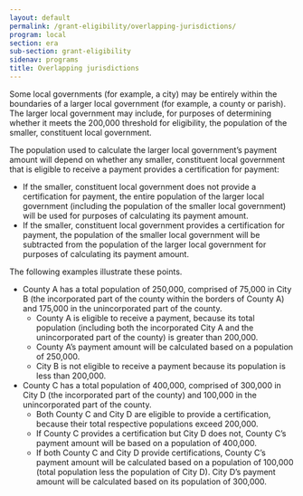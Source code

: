 ```yaml
---
layout: default
permalink: /grant-eligibility/overlapping-jurisdictions/
program: local
section: era
sub-section: grant-eligibility
sidenav: programs
title: Overlapping jurisdictions
---
```


Some local governments (for example, a city) may be entirely within the boundaries of a larger local government (for example, a county or parish). The larger local government may include, for purposes of determining whether it meets the 200,000 threshold for eligibility, the population of the smaller, constituent local government. 

The population used to calculate the larger local government’s payment amount will depend on whether any smaller, constituent local government that is eligible to receive a payment provides a certification for payment:

* If the smaller, constituent local government does not provide a certification for payment, the entire population of the larger local government (including the population of the smaller local government) will be used for purposes of calculating its payment amount. 
* If the smaller, constituent local government provides a certification for payment, the population of the smaller local government will be subtracted from the population of the larger local government for purposes of calculating its payment amount. 

The following examples illustrate these points. 

* County A has a total population of 250,000, comprised of 75,000 in City B (the incorporated part of the county within the borders of County A) and 175,000 in the unincorporated part of the county.
	* County A is eligible to receive a payment, because its total population (including both the incorporated City A and the unincorporated part of the county) is greater than 200,000. 
	* County A’s payment amount will be calculated based on a population of 250,000.
	* City B is not eligible to receive a payment because its population is less than 200,000. 
* County C has a total population of 400,000, comprised of 300,000 in City D (the incorporated part of the county) and 100,000 in the unincorporated part of the county.
	* Both County C and City D are eligible to provide a certification, because their total respective populations exceed 200,000. 
	* If County C provides a certification but City D does not, County C’s payment amount will be based on a population of 400,000. 
	* If both County C and City D provide certifications, County C’s payment amount will be calculated based on a population of 100,000 (total population less the population of City D). City D’s payment amount will be calculated based on its population of 300,000.
